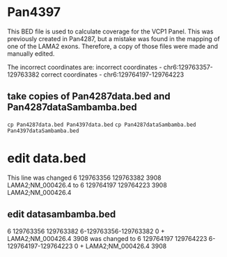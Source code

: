 # Pan4397
This BED file is used to calculate coverage for the VCP1 Panel. This was previously created in Pan4287, but a mistake was found in the mapping of one of the LAMA2 exons. Therefore, a copy of those files were made and manually edited.

The incorrect coordinates are:
incorrect coordinates - chr6:129763357-129763382
correct coordinates - chr6:129764197-129764223


## take copies of Pan4287data.bed and Pan4287dataSambamba.bed
`cp Pan4287data.bed Pan4397data.bed`
`cp Pan4287dataSambamba.bed Pan4397dataSambamba.bed`

# edit data.bed
This line was changed 
6	129763356	129763382	3908										LAMA2;NM_000426.4
to
6	129764197	129764223	3908										LAMA2;NM_000426.4

## edit datasambamba.bed
6	129763356	129763382	6-129763356-129763382	0	+	LAMA2;NM_000426.4	3908
was changed to
6	129764197	129764223	6-129764197-129764223	0	+	LAMA2;NM_000426.4	3908